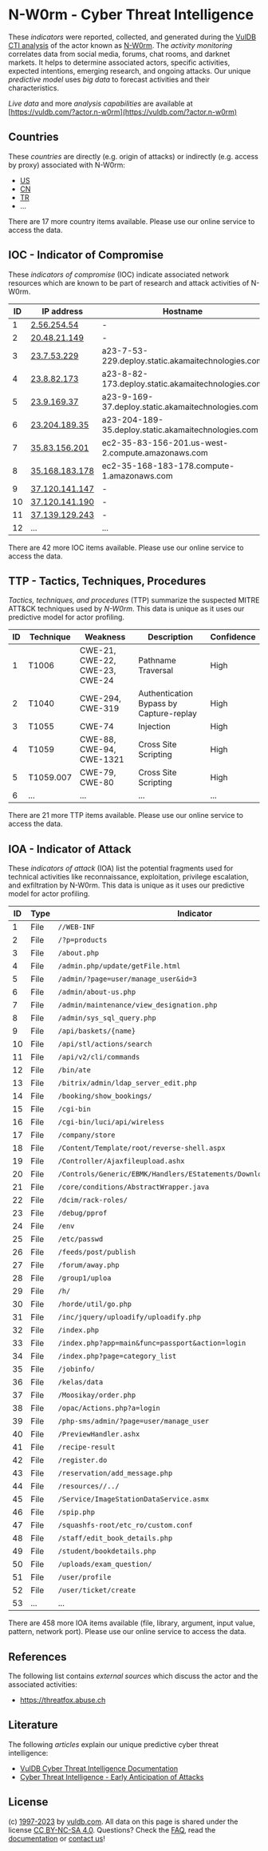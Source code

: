 # N-W0rm - Cyber Threat Intelligence

These _indicators_ were reported, collected, and generated during the [VulDB CTI analysis](https://vuldb.com/?kb.cti) of the actor known as [N-W0rm](https://vuldb.com/?actor.n-w0rm). The _activity monitoring_ correlates data from social media, forums, chat rooms, and darknet markets. It helps to determine associated actors, specific activities, expected intentions, emerging research, and ongoing attacks. Our unique _predictive model_ uses _big data_ to forecast activities and their characteristics.

_Live data_ and more _analysis capabilities_ are available at [https://vuldb.com/?actor.n-w0rm](https://vuldb.com/?actor.n-w0rm)

## Countries

These _countries_ are directly (e.g. origin of attacks) or indirectly (e.g. access by proxy) associated with N-W0rm:

* [US](https://vuldb.com/?country.us)
* [CN](https://vuldb.com/?country.cn)
* [TR](https://vuldb.com/?country.tr)
* ...

There are 17 more country items available. Please use our online service to access the data.

## IOC - Indicator of Compromise

These _indicators of compromise_ (IOC) indicate associated network resources which are known to be part of research and attack activities of N-W0rm.

ID | IP address | Hostname | Campaign | Confidence
-- | ---------- | -------- | -------- | ----------
1 | [2.56.254.54](https://vuldb.com/?ip.2.56.254.54) | - | - | High
2 | [20.48.21.149](https://vuldb.com/?ip.20.48.21.149) | - | - | High
3 | [23.7.53.229](https://vuldb.com/?ip.23.7.53.229) | a23-7-53-229.deploy.static.akamaitechnologies.com | - | High
4 | [23.8.82.173](https://vuldb.com/?ip.23.8.82.173) | a23-8-82-173.deploy.static.akamaitechnologies.com | - | High
5 | [23.9.169.37](https://vuldb.com/?ip.23.9.169.37) | a23-9-169-37.deploy.static.akamaitechnologies.com | - | High
6 | [23.204.189.35](https://vuldb.com/?ip.23.204.189.35) | a23-204-189-35.deploy.static.akamaitechnologies.com | - | High
7 | [35.83.156.201](https://vuldb.com/?ip.35.83.156.201) | ec2-35-83-156-201.us-west-2.compute.amazonaws.com | - | Medium
8 | [35.168.183.178](https://vuldb.com/?ip.35.168.183.178) | ec2-35-168-183-178.compute-1.amazonaws.com | - | Medium
9 | [37.120.141.147](https://vuldb.com/?ip.37.120.141.147) | - | - | High
10 | [37.120.141.190](https://vuldb.com/?ip.37.120.141.190) | - | - | High
11 | [37.139.129.243](https://vuldb.com/?ip.37.139.129.243) | - | - | High
12 | ... | ... | ... | ...

There are 42 more IOC items available. Please use our online service to access the data.

## TTP - Tactics, Techniques, Procedures

_Tactics, techniques, and procedures_ (TTP) summarize the suspected MITRE ATT&CK techniques used by _N-W0rm_. This data is unique as it uses our predictive model for actor profiling.

ID | Technique | Weakness | Description | Confidence
-- | --------- | -------- | ----------- | ----------
1 | T1006 | CWE-21, CWE-22, CWE-23, CWE-24 | Pathname Traversal | High
2 | T1040 | CWE-294, CWE-319 | Authentication Bypass by Capture-replay | High
3 | T1055 | CWE-74 | Injection | High
4 | T1059 | CWE-88, CWE-94, CWE-1321 | Cross Site Scripting | High
5 | T1059.007 | CWE-79, CWE-80 | Cross Site Scripting | High
6 | ... | ... | ... | ...

There are 21 more TTP items available. Please use our online service to access the data.

## IOA - Indicator of Attack

These _indicators of attack_ (IOA) list the potential fragments used for technical activities like reconnaissance, exploitation, privilege escalation, and exfiltration by N-W0rm. This data is unique as it uses our predictive model for actor profiling.

ID | Type | Indicator | Confidence
-- | ---- | --------- | ----------
1 | File | `//WEB-INF` | Medium
2 | File | `/?p=products` | Medium
3 | File | `/about.php` | Medium
4 | File | `/admin.php/update/getFile.html` | High
5 | File | `/admin/?page=user/manage_user&id=3` | High
6 | File | `/admin/about-us.php` | High
7 | File | `/admin/maintenance/view_designation.php` | High
8 | File | `/admin/sys_sql_query.php` | High
9 | File | `/api/baskets/{name}` | High
10 | File | `/api/stl/actions/search` | High
11 | File | `/api/v2/cli/commands` | High
12 | File | `/bin/ate` | Medium
13 | File | `/bitrix/admin/ldap_server_edit.php` | High
14 | File | `/booking/show_bookings/` | High
15 | File | `/cgi-bin` | Medium
16 | File | `/cgi-bin/luci/api/wireless` | High
17 | File | `/company/store` | High
18 | File | `/Content/Template/root/reverse-shell.aspx` | High
19 | File | `/Controller/Ajaxfileupload.ashx` | High
20 | File | `/Controls/Generic/EBMK/Handlers/EStatements/DownloadEStatement.ashx` | High
21 | File | `/core/conditions/AbstractWrapper.java` | High
22 | File | `/dcim/rack-roles/` | High
23 | File | `/debug/pprof` | Medium
24 | File | `/env` | Low
25 | File | `/etc/passwd` | Medium
26 | File | `/feeds/post/publish` | High
27 | File | `/forum/away.php` | High
28 | File | `/group1/uploa` | High
29 | File | `/h/` | Low
30 | File | `/horde/util/go.php` | High
31 | File | `/inc/jquery/uploadify/uploadify.php` | High
32 | File | `/index.php` | Medium
33 | File | `/index.php?app=main&func=passport&action=login` | High
34 | File | `/index.php?page=category_list` | High
35 | File | `/jobinfo/` | Medium
36 | File | `/kelas/data` | Medium
37 | File | `/Moosikay/order.php` | High
38 | File | `/opac/Actions.php?a=login` | High
39 | File | `/php-sms/admin/?page=user/manage_user` | High
40 | File | `/PreviewHandler.ashx` | High
41 | File | `/recipe-result` | High
42 | File | `/register.do` | Medium
43 | File | `/reservation/add_message.php` | High
44 | File | `/resources//../` | High
45 | File | `/Service/ImageStationDataService.asmx` | High
46 | File | `/spip.php` | Medium
47 | File | `/squashfs-root/etc_ro/custom.conf` | High
48 | File | `/staff/edit_book_details.php` | High
49 | File | `/student/bookdetails.php` | High
50 | File | `/uploads/exam_question/` | High
51 | File | `/user/profile` | High
52 | File | `/user/ticket/create` | High
53 | ... | ... | ...

There are 458 more IOA items available (file, library, argument, input value, pattern, network port). Please use our online service to access the data.

## References

The following list contains _external sources_ which discuss the actor and the associated activities:

* https://threatfox.abuse.ch

## Literature

The following _articles_ explain our unique predictive cyber threat intelligence:

* [VulDB Cyber Threat Intelligence Documentation](https://vuldb.com/?kb.cti)
* [Cyber Threat Intelligence - Early Anticipation of Attacks](https://www.scip.ch/en/?labs.20201022)

## License

(c) [1997-2023](https://vuldb.com/?kb.changelog) by [vuldb.com](https://vuldb.com/?kb.about). All data on this page is shared under the license [CC BY-NC-SA 4.0](https://creativecommons.org/licenses/by-nc-sa/4.0/). Questions? Check the [FAQ](https://vuldb.com/?kb.faq), read the [documentation](https://vuldb.com/?kb) or [contact us](https://vuldb.com/?contact)!
